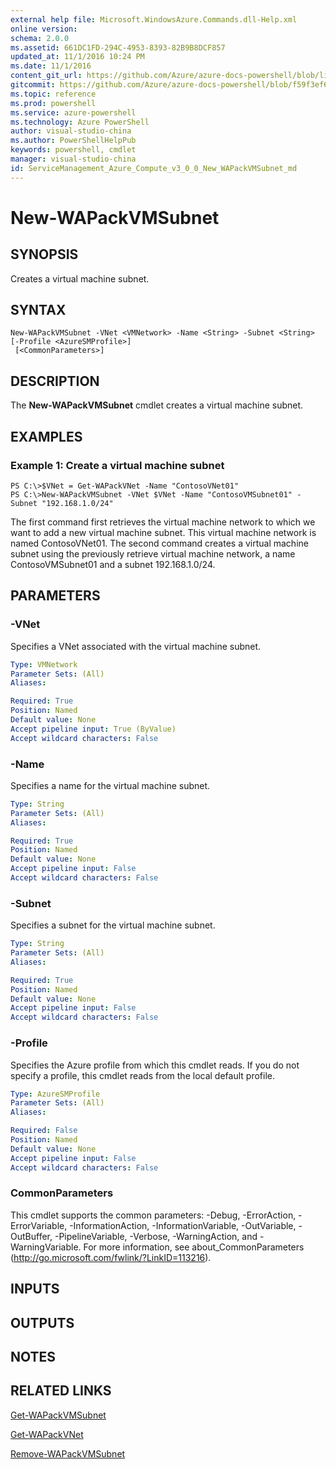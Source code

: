 ```yaml
---
external help file: Microsoft.WindowsAzure.Commands.dll-Help.xml
online version: 
schema: 2.0.0
ms.assetid: 661DC1FD-294C-4953-8393-82B9B8DCF857
updated_at: 11/1/2016 10:24 PM
ms.date: 11/1/2016
content_git_url: https://github.com/Azure/azure-docs-powershell/blob/live/azureps-cmdlets-docs/ServiceManagement/Azure.Compute/v3.0.0/New-WAPackVMSubnet.md
gitcommit: https://github.com/Azure/azure-docs-powershell/blob/f59f3ef60bc592383812213e69fd77ba950759ed/azureps-cmdlets-docs/ServiceManagement/Azure.Compute/v3.0.0/New-WAPackVMSubnet.md
ms.topic: reference
ms.prod: powershell
ms.service: azure-powershell
ms.technology: Azure PowerShell
author: visual-studio-china
ms.author: PowerShellHelpPub
keywords: powershell, cmdlet
manager: visual-studio-china
id: ServiceManagement_Azure_Compute_v3_0_0_New_WAPackVMSubnet_md
---
```


# New-WAPackVMSubnet

## SYNOPSIS
Creates a virtual machine subnet.

## SYNTAX

```
New-WAPackVMSubnet -VNet <VMNetwork> -Name <String> -Subnet <String> [-Profile <AzureSMProfile>]
 [<CommonParameters>]
```

## DESCRIPTION
The **New-WAPackVMSubnet** cmdlet creates a virtual machine subnet.

## EXAMPLES

### Example 1: Create a virtual machine subnet
```
PS C:\>$VNet = Get-WAPackVNet -Name "ContosoVNet01"
PS C:\>New-WAPackVMSubnet -VNet $VNet -Name "ContosoVMSubnet01" -Subnet "192.168.1.0/24"
```

The first command first retrieves the virtual machine network to which we want to add a new virtual machine subnet.
This virtual machine network is named ContosoVNet01.
The second command creates a virtual machine subnet using the previously retrieve virtual machine network, a name ContosoVMSubnet01 and a subnet 192.168.1.0/24.

## PARAMETERS

### -VNet
Specifies a VNet associated with the virtual machine subnet.

```yaml
Type: VMNetwork
Parameter Sets: (All)
Aliases: 

Required: True
Position: Named
Default value: None
Accept pipeline input: True (ByValue)
Accept wildcard characters: False
```

### -Name
Specifies a name for the virtual machine subnet.

```yaml
Type: String
Parameter Sets: (All)
Aliases: 

Required: True
Position: Named
Default value: None
Accept pipeline input: False
Accept wildcard characters: False
```

### -Subnet
Specifies a subnet for the virtual machine subnet.

```yaml
Type: String
Parameter Sets: (All)
Aliases: 

Required: True
Position: Named
Default value: None
Accept pipeline input: False
Accept wildcard characters: False
```

### -Profile
Specifies the Azure profile from which this cmdlet reads.
If you do not specify a profile, this cmdlet reads from the local default profile.

```yaml
Type: AzureSMProfile
Parameter Sets: (All)
Aliases: 

Required: False
Position: Named
Default value: None
Accept pipeline input: False
Accept wildcard characters: False
```

### CommonParameters
This cmdlet supports the common parameters: -Debug, -ErrorAction, -ErrorVariable, -InformationAction, -InformationVariable, -OutVariable, -OutBuffer, -PipelineVariable, -Verbose, -WarningAction, and -WarningVariable. For more information, see about_CommonParameters (http://go.microsoft.com/fwlink/?LinkID=113216).

## INPUTS

## OUTPUTS

## NOTES

## RELATED LINKS

[Get-WAPackVMSubnet](xref:ServiceManagement/Azure.Compute/v3.0.0/Get-WAPackVMSubnet.md)

[Get-WAPackVNet](xref:ServiceManagement/Azure.Compute/v3.0.0/Get-WAPackVNet.md)

[Remove-WAPackVMSubnet](xref:ServiceManagement/Azure.Compute/v3.0.0/Remove-WAPackVMSubnet.md)


